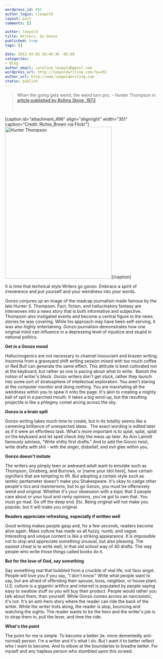 ```yaml
--- 
wordpress_id: 451
author_login: cleopold
layout: post
comments: []

author: leopold
title: Writers, Go Gonzo
published: true
tags: []

date: 2012-02-02 16:46:30 -05:00
categories: 
- Blog
author_email: caroline.leopold@gmail.com
wordpress_url: http://leopoldwriting.com/?p=451
author_url: http://www.leopoldwriting.com
status: publish
---
```

<blockquote>When the going gets weird, the weird turn pro. - Hunter Thompson in<a title="Hunter Thompson Quote" href="http://www.rollingstone.com/culture/news/fear-and-loathing-at-the-superbowl-no-rest-for-the-wretched-19730215"> article published by Rolling Stone, 1973</a>

&nbsp;</blockquote>
[caption id="attachment_496" align="alignright" width="351" caption="Credit: Richie_Brown via Flickr"]<a href="http://leopoldwriting.com/wp-content/uploads/2012/02/3924613780_9f9f52aa451.jpg"><img class="size-full wp-image-496" title="3924613780_9f9f52aa45" src="http://leopoldwriting.com/wp-content/uploads/2012/02/3924613780_9f9f52aa451.jpg" alt="Hunter Thompson" width="351" height="500" /></a>[/caption]

It is time that technical style Writers go gonzo. Embrace a spirit of irreverence and put yourself and your weirdness into your words.

Gonzo conjures up an image of the madcap journalism made famous by the late Hunter S. Thompson. Fact, fiction, and hallucinatory fantasy are interwoven into a news story that is both informative and subjective. Thompson also instigated events and become a central figure in the news stories he was covering. While his approach may have been self-serving, it was also highly entertaining. Gonzo journalism demonstrates how one original mind can influence in a depressing level of injustice and stupid in national politics.

<strong>Get in a Gonzo mood</strong>

Hallucinogenics are not necessary to channel insouciant and brazen writing. Insomnia from a graveyard shift writing session mixed with too much coffee or Red Bull can generate the same effect. This attitude is best cultivated not at the keyboard, but rather as one is pacing about what to write.  Banish the notion of writer's block. Gonzo writers don't get stuck, rather they launch into some sort of stratosphere of intellectual exploration. You aren't staring at the computer monitor and doing nothing. You are marshaling all the weirdness within you to spew it onto the page. It's akin to creating a mighty ball of spit in a parched mouth. It takes a big wind-up, but the resulting projectile is like a phlegmy comet arcing across the sky.

<strong>Gonzo is a brain spill  </strong>

Gonzo writing takes much time to create, but in its totality seems like a careening brilliance of unexpected ideas.  The exact wording is edited later as if it were an effortless task. What's more important is to splat, splat, splat on the keyboard and let spell check tidy the mess up later. As Ann Lamott famously advises, "Write shitty first drafts." And to add the Gonzo twist, write drafts with shit - with the anger, disbelief, and evil glee within you.

<strong>Gonzo doesn't imitate</strong>

The writers any pimply teen or awkward adult want to emulate such as Thompson, Ginsberg, and Burrows, or [name your idol here], have certain signifiers that are tempting to lift. But adopting a certain style such as iambic pentameter doesn't make you Shakespeare. It's okay to cadge other people's tics and mannerisms, but to go Gonzo, you must be offensively weird and original. Whether it's your obsession with a topic that 3 people care about or your loud and ranty opinions, you've got to own that. You must go mad. Go off the deep end. Etc. Being original will not make you popular, but it will make you original.

<strong>Readers appreciate refreshing, especially if written well</strong>

Good writing makes people gasp and, for a few seconds, readers become alive again. Mass culture has made us all fuzzy, numb, and vague. Interesting and unique content is like a striking appearance. It is impossible not to stop and appreciate something unusual, but also pleasing. The easiest cheat is to write well, in that old school way of 40 drafts. The way people who write those things called books do it.

<strong>But for the love of God, say something</strong>

Say something real that bubbled from a crucible of real life, not faux angst. People will love you if you say, "I don't know." Write what people want to say, but are afraid of offending their spouse, boss, neighbor, or house plant. U.S. culture is a gigantic artifice and internet is populated by people saying easy to swallow stuff so you will buy their product. People would rather you talk about them, than yourself. While Gonzo comes across as narcissistic, it's not. It's an anti-hero story where the reader can ride the back of the writer. While the writer trots along, the reader is atop, bouncing and watching the sights. The reader wants to be the hero and the writer's job is to strap them in, pull the lever, and time the ride.

<strong>What's the point</strong>

The point for me is simple. To become a better (ie. more dementedly anti-normal) person. I'm a writer and it's what I do. But I want it to better reflect who I want to become. And to elbow at the boundaries to breathe better. For myself and any hapless person who stumbled upon this screed.

&nbsp;

&nbsp;

&nbsp;
